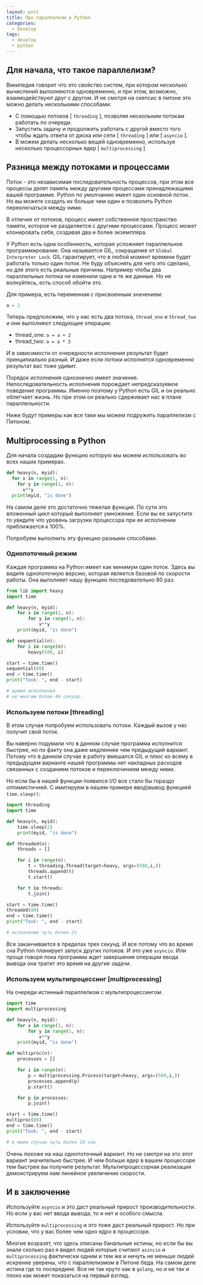 ```yaml
---
layout: post
title: Про параллелизм в Python
categories:
  - Develop
tags:
  - develop
  - python
---
```


## Для начала, что такое параллелизм?

Википедия говорит что это свойство систем, при котором несколько вычислений выполняются одновременно, и при этом, возможно, взаимодействуют друг с другом. И не смотря на скепсис в питоне это можно делать несколькими способами:

* С помощью потоков [ `threading` ], позволяя нескольким потокам работать по очереди.
* Запустить задачу и продолжить работать с другой вместо того чтобы ждать ответа от диска или сети [ `threading` ] или [ `asyncio` ]. 
* B можем делать несколько вещей одновременно, используя несколько процессорных ядер [ `multiprocessing` ]

## Разница между потоками и процессами

Поток - это независимая последовательность процессов, при этом все процессы делят память между другими процессами принадлежащими вашей программе. Python по умолчанию имеет один основной поток. Но вы можете создать их больше чем один и позволить Python переключаться между ними. 

В отличие от потоков, процесс имеет собственное пространство памяти, которое не разделяется с другими процессами. Процесс может клонировать себя, создавая два и более экземпляра.

У Python есть одна особенность, которая усложняет параллельное программирование. Она называется GIL, сокращение от `Global Interpreter Lock`. GIL гарантирует, что в любой момент времени будет работать только один поток. Не буду объяснять для чего это сделано, но для этого есть реальные причины. Например чтобы два параллельных потока не изменили одни и те же данные. Но не волнуйтесь, есть способ обойти это.

Для примера, есть переменная с присвоенным значением:

```python
a = 2
```
Теперь предположим, что у нас есть два потока, `thread_one` и `thread_two` и они выполняют следующие операции:

* thread_one: `a = a + 2`
* thread_two: `a = a * 3`

И в зависимости от очередности исполнения результат будет принципиально разный. И даже если потоки исполнятся одновременно результат вас тоже удивит.

Порядок исполнения однозначно имеет значение. Непоследовательность исполнения порождает непредсказуемое поведение программы. Именно поэтому у Python есть GIL и он реально облегчает жизнь. Но при этом он реально сдерживает нас в плане параллельности.

Ниже будут примеры как все таки мы можем подружить параллелизм с Питоном.

## Multiprocessing в Python

Для начала создадим функцию которую мы можем использовать во всех наших примерах.

```python
def heavy(n, myid):
  for x in range(1, n):
    for y in range(1, n):
      x**y
  print(myid, "is done")
```
На самом деле это достаточно тяжелая функция. По сути это вложенный цикл который выполняет умножение. Если вы ее запустите то увидите что уровень загрузки процессора при ее исполнении приближается к 100%.

Попробуем выполнить эту функцию разными способами.

### Однопоточный режим

Каждая программа на Python имеет как минимум один поток. Здесь вы видите однопоточную версию, которая является базовой по скорости работы. Она выполняет нашу функцию последовательно 80 раз:

```python
from lib import heavy
import time

def heavy(n, myid):
    for x in range(1, n):
        for y in range(1, n):
            x**y
    print(myid, "is done")

def sequential(n):
    for i in range(n):    
        heavy(500, i)

start = time.time()
sequential(80)
end = time.time()
print("Took: ", end - start)

# время исполнения 
# не многим более 46 секунд.
```
### Используем потоки [threading]

В этом случае попробуем использовать потоки. Каждый вызов у нас получит свой поток.

Вы наверно подумали что в данном случае программа исполнится быстрее, но по факту она даже медленнее чем предыдущий вариант. Потому что в данном случае в работу вмешался GIL и плюс ко всему в предыдущем варианте нашей программы нет накладных расходов связанных с созданием потоков и переключением между ними.

Но если бы в нашей функции появился I/O все стало бы гораздо оптимистичней. С имитируем в нашем примере ввод\вывод функцией `time.sleep()`:

```python
import threading
import time

def heavy(n, myid):
    time.sleep(2)
    print(myid, "is done")

def threaded(n):
    threads = []

    for i in range(n):
        t = threading.Thread(target=heavy, args=(500,i,))
        threads.append(t)
        t.start()

    for t in threads:
        t.join()

start = time.time()
threaded(80)
end = time.time()
print("Took: ", end - start)

# исполнение чуть более 2s
```
Все заканчивается в пределах трех секунд. И все потому что во время сна Python планирует запуск других потоков. И это уже `asyncio`. Или проще говоря пока программа ждет завершения операции ввода вывода она тратит это время на другие задачи.

### Используем мультипроцессинг [multiprocessing]

На очереди истинный параллелизм с мультипроцессингом.

```python
import time
import multiprocessing

def heavy(n, myid):
    for x in range(1, n):
        for y in range(1, n):
            x**y
    print(myid, "is done")

def multiproc(n):
    processes = []

    for i in range(n):
        p = multiprocessing.Process(target=heavy, args=(500,i,))
        processes.append(p)
        p.start()

    for p in processes:
        p.join()

start = time.time()
multiproc(80)
end = time.time()
print("Took: ", end - start)

# в моем случае чуть более 10 сек
```
Очень похоже на наш однопоточный вариант. Но не смотря на это этот вариант значительно быстрее. И чем больше ядер в вашем процессоре тем быстрее вы получите результат. Мультипроцессорная реализация демонстрируем нам линейное увеличение скорости.

## И в заключение

Используйте `asyncio` и это даст реальный прирост производительности. Но если у вас нет ввода вывода, то и нет и особого смысла.

Используйте `multiprocessing` и это тоже даст реальный прирост. Но при условии, что у вас более чем одно ядро в процессоре.

Многие возразят, что здесь описаны банальные истины, но если бы вы знали сколько раз я видел людей которые считают `asincio` и `multiprocessing` фактически одним и тем же и ничуть не меньше людей искренне уверены, что с параллелизмом в Питоне беда. На самом деле истина где то посередине. Все не так круто как в `golang`, но и не так и плохо как может показаться на первый взгляд.


